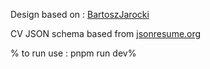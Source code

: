 Design based on :
[BartoszJarocki](https://github.com/BartoszJarocki/cv?tab=readme-ov-file)


CV JSON schema based from [jsonresume.org](https://jsonresume.org/schema)


% to run use : pnpm run dev%